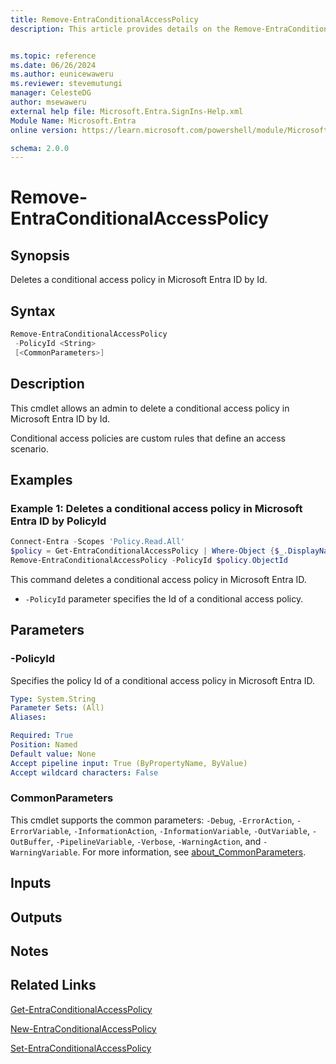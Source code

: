 ```yaml
---
title: Remove-EntraConditionalAccessPolicy
description: This article provides details on the Remove-EntraConditionalAccessPolicy command.


ms.topic: reference
ms.date: 06/26/2024
ms.author: eunicewaweru
ms.reviewer: stevemutungi
manager: CelesteDG
author: msewaweru
external help file: Microsoft.Entra.SignIns-Help.xml
Module Name: Microsoft.Entra
online version: https://learn.microsoft.com/powershell/module/Microsoft.Entra/Remove-EntraConditionalAccessPolicy

schema: 2.0.0
---
```


# Remove-EntraConditionalAccessPolicy

## Synopsis

Deletes a conditional access policy in Microsoft Entra ID by Id.

## Syntax

```powershell
Remove-EntraConditionalAccessPolicy
 -PolicyId <String>
 [<CommonParameters>]
```

## Description

This cmdlet allows an admin to delete a conditional access policy in Microsoft Entra ID by Id.

Conditional access policies are custom rules that define an access scenario.

## Examples

### Example 1: Deletes a conditional access policy in Microsoft Entra ID by PolicyId

```powershell
Connect-Entra -Scopes 'Policy.Read.All'
$policy = Get-EntraConditionalAccessPolicy | Where-Object {$_.DisplayName -eq 'MFA policy'}
Remove-EntraConditionalAccessPolicy -PolicyId $policy.ObjectId
```

This command deletes a conditional access policy in Microsoft Entra ID.

- `-PolicyId` parameter specifies the Id of a conditional access policy.

## Parameters

### -PolicyId

Specifies the policy Id of a conditional access policy in Microsoft Entra ID.

```yaml
Type: System.String
Parameter Sets: (All)
Aliases:

Required: True
Position: Named
Default value: None
Accept pipeline input: True (ByPropertyName, ByValue)
Accept wildcard characters: False
```

### CommonParameters

This cmdlet supports the common parameters: `-Debug`, `-ErrorAction`, `-ErrorVariable`, `-InformationAction`, `-InformationVariable`, `-OutVariable`, `-OutBuffer`, `-PipelineVariable`, `-Verbose`, `-WarningAction`, and `-WarningVariable`. For more information, see [about_CommonParameters](https://go.microsoft.com/fwlink/?LinkID=113216).

## Inputs

## Outputs

## Notes

## Related Links

[Get-EntraConditionalAccessPolicy](Get-EntraConditionalAccessPolicy.md)

[New-EntraConditionalAccessPolicy](New-EntraConditionalAccessPolicy.md)

[Set-EntraConditionalAccessPolicy](Set-EntraConditionalAccessPolicy.md)
